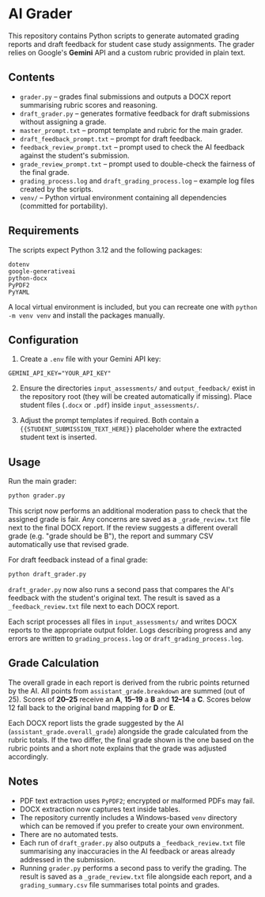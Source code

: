 # AI Grader

This repository contains Python scripts to generate automated grading reports and draft feedback for student case study assignments. The grader relies on Google's **Gemini** API and a custom rubric provided in plain text.

## Contents

- `grader.py` – grades final submissions and outputs a DOCX report summarising rubric scores and reasoning.
- `draft_grader.py` – generates formative feedback for draft submissions without assigning a grade.
- `master_prompt.txt` – prompt template and rubric for the main grader.
- `draft_feedback_prompt.txt` – prompt for draft feedback.
- `feedback_review_prompt.txt` – prompt used to check the AI feedback against the student's submission.
- `grade_review_prompt.txt` – prompt used to double-check the fairness of the final grade.
- `grading_process.log` and `draft_grading_process.log` – example log files created by the scripts.
- `venv/` – Python virtual environment containing all dependencies (committed for portability).

## Requirements

The scripts expect Python 3.12 and the following packages:

```
dotenv
google-generativeai
python-docx
PyPDF2
PyYAML
```

A local virtual environment is included, but you can recreate one with `python -m venv venv` and install the packages manually.

## Configuration

1. Create a `.env` file with your Gemini API key:

```
GEMINI_API_KEY="YOUR_API_KEY"
```

2. Ensure the directories `input_assessments/` and `output_feedback/` exist in the repository root (they will be created automatically if missing). Place student files (`.docx` or `.pdf`) inside `input_assessments/`.

3. Adjust the prompt templates if required. Both contain a `{{STUDENT_SUBMISSION_TEXT_HERE}}` placeholder where the extracted student text is inserted.

## Usage

Run the main grader:

```bash
python grader.py
```
This script now performs an additional moderation pass to check that the assigned grade is fair. Any concerns are saved as a `_grade_review.txt` file next to the final DOCX report. If the review suggests a different overall grade (e.g. "grade should be B"), the report and summary CSV automatically use that revised grade.

For draft feedback instead of a final grade:

```bash
python draft_grader.py
```

`draft_grader.py` now also runs a second pass that compares the AI's feedback
with the student's original text. The result is saved as a `_feedback_review.txt`
file next to each DOCX report.

Each script processes all files in `input_assessments/` and writes DOCX reports to the appropriate output folder. Logs describing progress and any errors are written to `grading_process.log` or `draft_grading_process.log`.

## Grade Calculation

The overall grade in each report is derived from the rubric points returned by the AI. All points from `assistant_grade.breakdown` are summed (out of 25). Scores of **20–25** receive an **A**, **15–19** a **B** and **12–14** a **C**. Scores below 12 fall back to the original band mapping for **D** or **E**.

Each DOCX report lists the grade suggested by the AI (`assistant_grade.overall_grade`) alongside the grade calculated from the rubric totals. If the two differ, the final grade shown is the one based on the rubric points and a short note explains that the grade was adjusted accordingly.

## Notes

- PDF text extraction uses `PyPDF2`; encrypted or malformed PDFs may fail.
- DOCX extraction now captures text inside tables.
- The repository currently includes a Windows-based `venv` directory which can be removed if you prefer to create your own environment.
- There are no automated tests.
- Each run of `draft_grader.py` also outputs a `_feedback_review.txt` file summarising any inaccuracies in the AI feedback or areas already addressed in the submission.
- Running `grader.py` performs a second pass to verify the grading. The result is saved as a `_grade_review.txt` file alongside each report, and a `grading_summary.csv` file summarises total points and grades.
